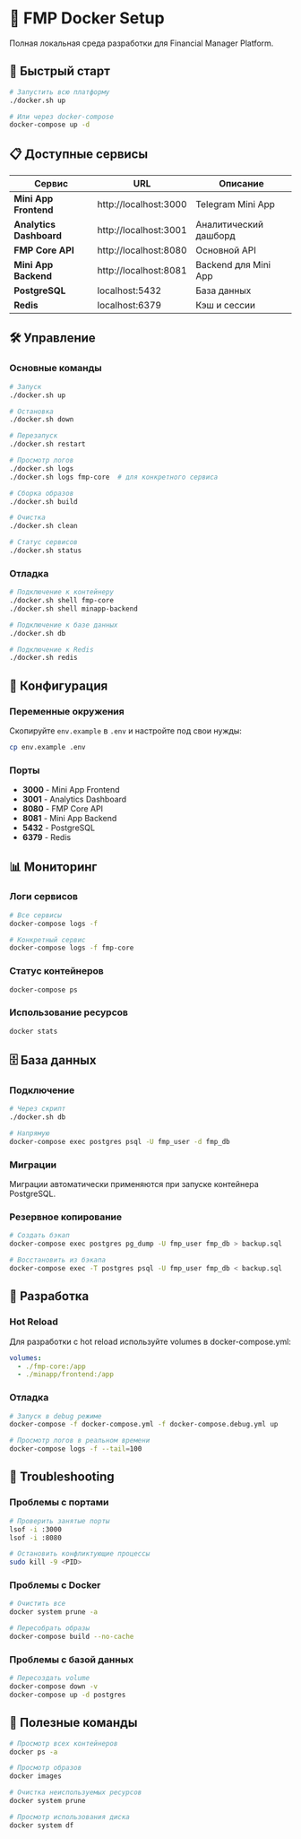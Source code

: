 # 🐳 FMP Docker Setup

Полная локальная среда разработки для Financial Manager Platform.

## 🚀 Быстрый старт

```bash
# Запустить всю платформу
./docker.sh up

# Или через docker-compose
docker-compose up -d
```

## 📋 Доступные сервисы

| Сервис | URL | Описание |
|--------|-----|----------|
| **Mini App Frontend** | http://localhost:3000 | Telegram Mini App |
| **Analytics Dashboard** | http://localhost:3001 | Аналитический дашборд |
| **FMP Core API** | http://localhost:8080 | Основной API |
| **Mini App Backend** | http://localhost:8081 | Backend для Mini App |
| **PostgreSQL** | localhost:5432 | База данных |
| **Redis** | localhost:6379 | Кэш и сессии |

## 🛠️ Управление

### Основные команды

```bash
# Запуск
./docker.sh up

# Остановка
./docker.sh down

# Перезапуск
./docker.sh restart

# Просмотр логов
./docker.sh logs
./docker.sh logs fmp-core  # для конкретного сервиса

# Сборка образов
./docker.sh build

# Очистка
./docker.sh clean

# Статус сервисов
./docker.sh status
```

### Отладка

```bash
# Подключение к контейнеру
./docker.sh shell fmp-core
./docker.sh shell minapp-backend

# Подключение к базе данных
./docker.sh db

# Подключение к Redis
./docker.sh redis
```

## 🔧 Конфигурация

### Переменные окружения

Скопируйте `env.example` в `.env` и настройте под свои нужды:

```bash
cp env.example .env
```

### Порты

- **3000** - Mini App Frontend
- **3001** - Analytics Dashboard  
- **8080** - FMP Core API
- **8081** - Mini App Backend
- **5432** - PostgreSQL
- **6379** - Redis

## 📊 Мониторинг

### Логи сервисов

```bash
# Все сервисы
docker-compose logs -f

# Конкретный сервис
docker-compose logs -f fmp-core
```

### Статус контейнеров

```bash
docker-compose ps
```

### Использование ресурсов

```bash
docker stats
```

## 🗄️ База данных

### Подключение

```bash
# Через скрипт
./docker.sh db

# Напрямую
docker-compose exec postgres psql -U fmp_user -d fmp_db
```

### Миграции

Миграции автоматически применяются при запуске контейнера PostgreSQL.

### Резервное копирование

```bash
# Создать бэкап
docker-compose exec postgres pg_dump -U fmp_user fmp_db > backup.sql

# Восстановить из бэкапа
docker-compose exec -T postgres psql -U fmp_user fmp_db < backup.sql
```

## 🔄 Разработка

### Hot Reload

Для разработки с hot reload используйте volumes в docker-compose.yml:

```yaml
volumes:
  - ./fmp-core:/app
  - ./minapp/frontend:/app
```

### Отладка

```bash
# Запуск в debug режиме
docker-compose -f docker-compose.yml -f docker-compose.debug.yml up

# Просмотр логов в реальном времени
docker-compose logs -f --tail=100
```

## 🚨 Troubleshooting

### Проблемы с портами

```bash
# Проверить занятые порты
lsof -i :3000
lsof -i :8080

# Остановить конфликтующие процессы
sudo kill -9 <PID>
```

### Проблемы с Docker

```bash
# Очистить все
docker system prune -a

# Пересобрать образы
docker-compose build --no-cache
```

### Проблемы с базой данных

```bash
# Пересоздать volume
docker-compose down -v
docker-compose up -d postgres
```

## 📝 Полезные команды

```bash
# Просмотр всех контейнеров
docker ps -a

# Просмотр образов
docker images

# Очистка неиспользуемых ресурсов
docker system prune

# Просмотр использования диска
docker system df
```
